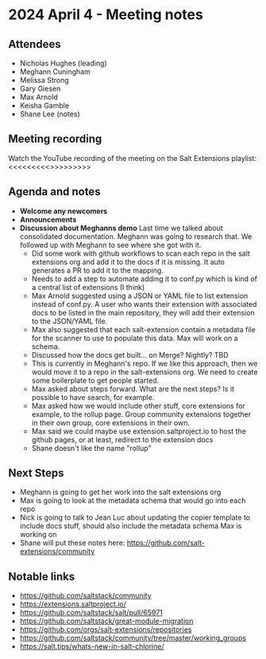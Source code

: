 # 2024 April 4 - Meeting notes

## Attendees

- Nicholas Hughes (leading)
- Meghann Cuningham
- Melissa Strong
- Gary Giesen
- Max Arnold
- Keisha Gamble
- Shane Lee (notes)

## Meeting recording

Watch the YouTube recording of the meeting on the Salt Extensions playlist:
<<<<<<<<<<need to get the url to the youtube video>>>>>>>>>>

## Agenda and notes

- **Welcome any newcomers**
- **Announcements**
- **Discussion about Meghanns demo**
  Last time we talked about consolidated documentation. Meghann was going to
  research that. We followed up with Meghann to see where she got with it.
  - Did some work with github workflows to scan each repo in the salt
    extensions org and add it to the docs if it is missing. It auto generates
    a PR to add it to the mapping.
  - Needs to add a step to automate adding it to conf.py which is kind of a
    central list of extensions (I think)
  - Max Arnold suggested using a JSON or YAML file to list extension instead of
    conf.py. A user who wants their extension with associated docs to be listed
    in the main repository, they will add their extension to the JSON/YAML
    file.
  - Max also suggested that each salt-extension contain a metadata file for the
    scanner to use to populate this data. Max will work on a schema.
  - Discussed how the docs get built... on Merge? Nightly? TBD
  - This is currently in Meghann's repo. If we like this approach, then we
    would move it to a repo in the salt-extensions org. We need to create some
    boilerplate to get people started.
  - Max asked about steps forward. What are the next steps? Is it possible to
    have search, for example.
  - Max asked how we would include other stuff, core extensions for example, to
    the rollup page. Group community extensions together in their own group,
    core extensions in their own.
  - Max said we could maybe use extension.saltproject.io to host the github
    pages, or at least, redirect to the extension docs
  - Shane doesn't like the name "rollup"

## Next Steps

- Meghann is going to get her work into the salt extensions org
- Max is going to look at the metadata schema that would go into each repo
- Nick is going to talk to Jean Luc about updating the copier template to
  include docs stuff, should also include the metadata schema Max is working on
- Shane will put these notes here: https://github.com/salt-extensions/community

## Notable links

- https://github.com/saltstack/community
- https://extensions.saltproject.io/
- https://github.com/saltstack/salt/pull/65971
- https://github.com/saltstack/great-module-migration
- https://github.com/orgs/salt-extensions/repositories
- https://github.com/saltstack/community/tree/master/working_groups
- https://salt.tips/whats-new-in-salt-chlorine/

